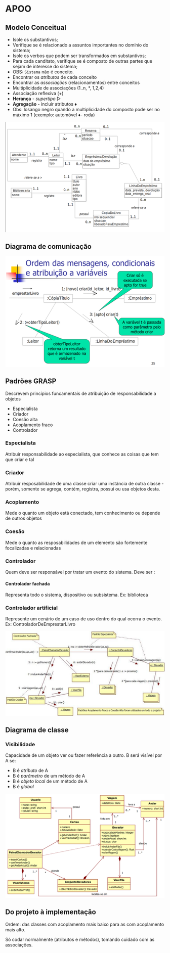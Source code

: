 # APOO

## Modelo Conceitual

- Isole os substantivos;
- Verifique se é relacionado a assuntos importantes no domínio do sistema;
- Isole os verbos que podem ser transformados em substantivos;
- Para cada canditato, verifique se é composto de outras partes que sejam de interesse do sistema;
- OBS: `Sistema` não é conceito.
- Encontrar os *atributos* de cada conceito
- Encontrar as *associações* (relacionamentos) entre conceitos
- Multiplicidade de associações (1..n, *, 1,2,4)
- Associação reflexiva (+)
- **Herança** - *supertipo* ▻
- **Agregação** - incluir atributos ♦
- Obs: losango negro quando a multiplicidade do composto pode ser no máximo 1 (exemplo: automóvel ♦- roda)

![aa](images/conceitual.png)

## Diagrama de comunicação

![aaaa](images/comunica.png)

## Padrões GRASP

Descrevem princípios funcamentais de atribuição de responsabilidade a objetos

- Especialista
- Criador
- Coesão alta
- Acoplamento fraco
- Controlador

### Especialista

Atribuir responsabilidade ao especialista, que conhece as coisas que tem que criar e tal

### Criador

Atribuir resposabilidade de uma classe criar uma instância de outra classe - porém, somente se agrega, contém, registra, possui ou usa objetos desta.

### Acoplamento

Mede o quanto um objeto está conectado, tem conhecimento ou depende de outros objetos

### Coesão

Mede o quanto as resposabilidades de um elemento são fortemente focalizadas e relacionadas

### Controlador

Quem deve ser responsável por tratar um evento do sistema. Deve ser :

#### Controlador fachada
Representa todo o sistema, dispositivo ou subsistema. Ex: biblioteca

### Controlador artificial
Represente um cenário de um caso de uso dentro do qual ocorra o evento. Ex: ControladorDeEmprestarLivro

![grasp](images/grasp.png)

## Diagrama de classe

### Visibilidade

Capacidade de um objeto ver ou fazer referência a outro. B será visível por A se:

- B é *atributo* de A
- B é *parâmetro* de um método de A
- B é *objeto local* de um método de A
- B é *global*


![classe](images/classe.png)

## Do projeto à implementação

Ordem: das classes com acoplamento mais baixo para as com acoplamento mais alto.

Só codar normalmente (atributos e métodos), tomando cuidado com as associações.




